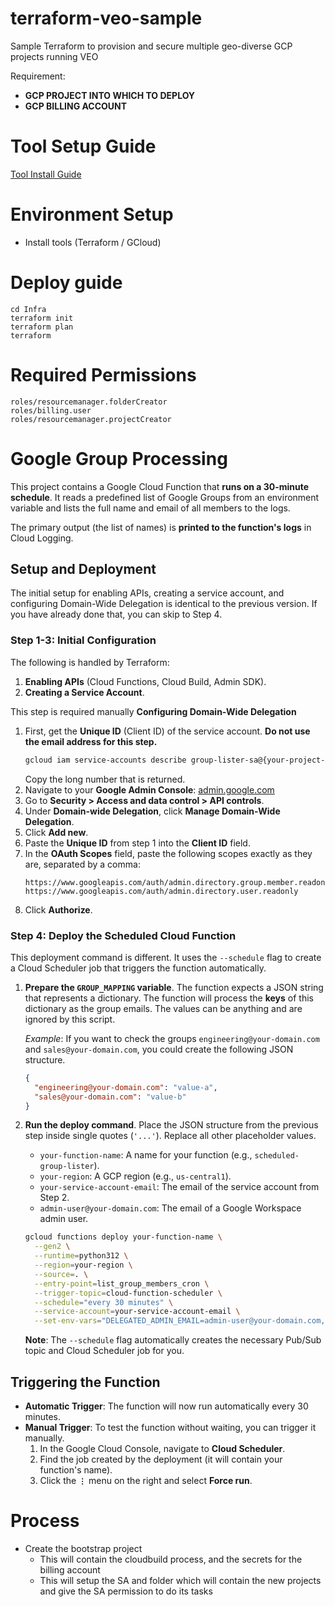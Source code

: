 # terraform-veo-sample
Sample Terraform to provision and secure multiple geo-diverse GCP projects running VEO

Requirement: 
- **GCP PROJECT INTO WHICH TO DEPLOY**
- **GCP BILLING ACCOUNT**

# Tool Setup Guide

[Tool Install Guide](tools/ReadMe.md)

# Environment Setup
* Install tools (Terraform / GCloud)


# Deploy guide
```
cd Infra
terraform init
terraform plan
terraform
```

# Required Permissions
```
roles/resourcemanager.folderCreator
roles/billing.user
roles/resourcemanager.projectCreator
```

# Google Group Processing

This project contains a Google Cloud Function that **runs on a 30-minute schedule**. It reads a predefined list of Google Groups from an environment variable and lists the full name and email of all members to the logs.

The primary output (the list of names) is **printed to the function's logs** in Cloud Logging.

## Setup and Deployment

The initial setup for enabling APIs, creating a service account, and configuring Domain-Wide Delegation is identical to the previous version. If you have already done that, you can skip to Step 4.

### Step 1-3: Initial Configuration

The following is handled by Terraform:
1.  **Enabling APIs** (Cloud Functions, Cloud Build, Admin SDK).
2.  **Creating a Service Account**.

This step is required manually
**Configuring Domain-Wide Delegation** 
1.  First, get the **Unique ID** (Client ID) of the service account. **Do not use the email address for this step.**
    ```bash
    gcloud iam service-accounts describe group-lister-sa@{your-project-id}.iam.gserviceaccount.com --project="{your-project-id}" --format='value(oauth2ClientId)'
    ```
    Copy the long number that is returned.
2.  Navigate to your **Google Admin Console**: [admin.google.com](http://admin.google.com)
3.  Go to **Security > Access and data control > API controls**.
4.  Under **Domain-wide Delegation**, click **Manage Domain-Wide Delegation**.
5.  Click **Add new**.
6.  Paste the **Unique ID** from step 1 into the **Client ID** field.
7.  In the **OAuth Scopes** field, paste the following scopes exactly as they are, separated by a comma:
    ```
    https://www.googleapis.com/auth/admin.directory.group.member.readonly,
    https://www.googleapis.com/auth/admin.directory.user.readonly
    ```
8.  Click **Authorize**.


### Step 4: Deploy the Scheduled Cloud Function

This deployment command is different. It uses the `--schedule` flag to create a Cloud Scheduler job that triggers the function automatically.

1.  **Prepare the `GROUP_MAPPING` variable**. The function expects a JSON string that represents a dictionary. The function will process the **keys** of this dictionary as the group emails. The values can be anything and are ignored by this script.

    *Example*: If you want to check the groups `engineering@your-domain.com` and `sales@your-domain.com`, you could create the following JSON structure.
    ```json
    {
      "engineering@your-domain.com": "value-a",
      "sales@your-domain.com": "value-b"
    }
    ```

2.  **Run the deploy command**. Place the JSON structure from the previous step inside single quotes (`'...'`). Replace all other placeholder values.

    * `your-function-name`: A name for your function (e.g., `scheduled-group-lister`).
    * `your-region`: A GCP region (e.g., `us-central1`).
    * `your-service-account-email`: The email of the service account from Step 2.
    * `admin-user@your-domain.com`: The email of a Google Workspace admin user.

    ```bash
    gcloud functions deploy your-function-name \
      --gen2 \
      --runtime=python312 \
      --region=your-region \
      --source=. \
      --entry-point=list_group_members_cron \
      --trigger-topic=cloud-function-scheduler \
      --schedule="every 30 minutes" \
      --service-account=your-service-account-email \
      --set-env-vars="DELEGATED_ADMIN_EMAIL=admin-user@your-domain.com,GROUP_MAPPING='{\"engineering@your-domain.com\":\"eng\",\"sales@your-domain.com\":\"sls\"}'"
    ```
    **Note**: The `--schedule` flag automatically creates the necessary Pub/Sub topic and Cloud Scheduler job for you.

## Triggering the Function

* **Automatic Trigger**: The function will now run automatically every 30 minutes.
* **Manual Trigger**: To test the function without waiting, you can trigger it manually.
    1.  In the Google Cloud Console, navigate to **Cloud Scheduler**.
    2.  Find the job created by the deployment (it will contain your function's name).
    3.  Click the **`⋮`** menu on the right and select **Force run**.


# Process
- Create the bootstrap project
  - This will contain the cloudbuild process, and the secrets for the billing account
  - This will setup the SA and folder which will contain the new projects and give the SA permission to do its tasks